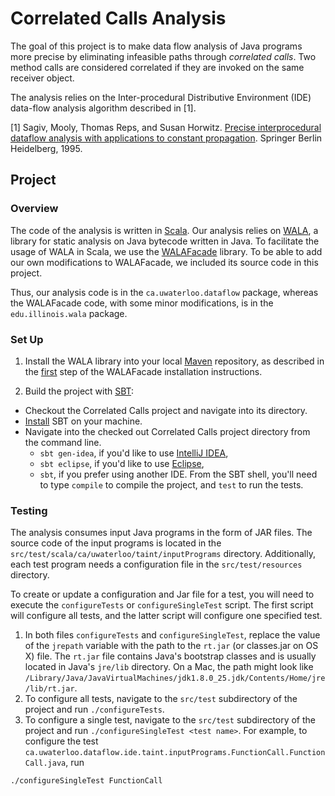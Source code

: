 # Correlated Calls Analysis

The goal of this project is to make data flow analysis of Java programs more precise by eliminating infeasible paths through *correlated calls*.
Two method calls are considered correlated if they are invoked on the same receiver object.

The analysis relies on the Inter-procedural Distributive Environment (IDE) data-flow analysis algorithm described in [1].

[1] Sagiv, Mooly, Thomas Reps, and Susan Horwitz. [Precise interprocedural dataflow analysis with applications to constant propagation](http://www.sciencedirect.com/science/article/pii/0304397596000722). Springer Berlin Heidelberg, 1995.

## Project

### Overview

The code of the analysis is written in [Scala](http://www.scala-lang.org/). Our analysis relies on [WALA](http://wala.sourceforge.net/wiki/index.php/Main_Page), a library for static analysis on Java bytecode written in Java. To facilitate the usage of WALA in Scala, we use the [WALAFacade](https://github.com/cos/WALAFacade) library. To be able to add our own modifications to WALAFacade, we included its source code in this project.

Thus, our analysis code is in the `ca.uwaterloo.dataflow` package, whereas the WALAFacade code, with some minor modifications, is in the `edu.illinois.wala` package.

### Set Up

1. Install the WALA library into your local [Maven](http://maven.apache.org/) repository, as described in the [first](https://github.com/cos/WALAFacade#steps) step of the WALAFacade installation instructions.

2. Build the project with [SBT](http://www.scala-sbt.org/): 
  - Checkout the Correlated Calls project and navigate into its directory.
  - [Install](http://www.scala-sbt.org/release/docs/Getting-Started/Setup) SBT on your machine.
  - Navigate into the checked out Correlated Calls project directory from the command line.
    - `sbt gen-idea`, if you'd like to use [IntelliJ IDEA](http://www.jetbrains.com/idea/),
    - `sbt eclipse`, if you'd like to use [Eclipse](http://www.eclipse.org/),
    - `sbt`, if you prefer using another IDE. From the SBT shell, you'll need to type `compile` to compile the project, and `test` to run the tests.

### Testing
The analysis consumes input Java programs in the form of JAR files. The source code of the input programs is located in the `src/test/scala/ca/uwaterloo/taint/inputPrograms` directory.
Additionally, each test program needs a configuration file in the `src/test/resources` directory.

To create or update a configuration and Jar file for a test, you will need to execute the `configureTests` or `configureSingleTest` script.
The first script will configure all tests, and the latter script will configure one specified test.

1. In both files `configureTests` and `configureSingleTest`, replace the value of the `jrepath` variable with the path to the `rt.jar` (or classes.jar on OS X) file.
The `rt.jar` file contains Java's bootstrap classes and is usually located in Java's `jre/lib` directory. On a Mac, the path might look like `/Library/Java/JavaVirtualMachines/jdk1.8.0_25.jdk/Contents/Home/jre/lib/rt.jar`.
2. To configure all tests, navigate to the `src/test` subdirectory of the project and run `./configureTests`.
3. To configure a single test, navigate to the `src/test` subdirectory of the project and run `./configureSingleTest <test name>`.
   For example, to configure the test `ca.uwaterloo.dataflow.ide.taint.inputPrograms.FunctionCall.FunctionCall.java`, run
```
./configureSingleTest FunctionCall
```
